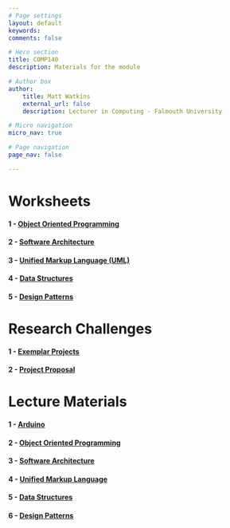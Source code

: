 ```yaml
---
# Page settings
layout: default
keywords:
comments: false

# Hero section
title: COMP140
description: Materials for the module

# Author box
author:
    title: Matt Watkins
    external_url: false
    description: Lecturer in Computing - Falmouth University

# Micro navigation
micro_nav: true

# Page navigation
page_nav: false

---
```


# Worksheets

#### 1 - [Object Oriented Programming](../oop-ws "OOP")
#### 2 - [Software Architecture](../software-architecture-ws "Software Architecture")
#### 3 - [Unified Markup Language (UML)](../uml-ws "UML")
#### 4 - [Data Structures](../data-ws "Data Structures") 
#### 5 - [Design Patterns](../patterns-ws "Design Patterns")  



# Research Challenges

#### 1 - [Exemplar Projects](../exemplar-research "Exemplar Projects")
#### 2 - [Project Proposal](../project-research "Project Proposal")

# Lecture Materials

#### 1 - [Arduino](../arduino-lm "Arduino Lecture Materials")
#### 2 - [Object Oriented Programming](../oop-lm "OOP Lecture Materials")
#### 3 - [Software Architecture](../software-architecture-lm "Software Architecture Lecture Materials")
#### 4 - [Unified Markup Language](../uml-lm "UML Lecture Materials")
#### 5 - [Data Structures](../data-structures-lm "Data Structures Lecture Materials")
#### 6 - [Design Patterns](../design-patterns-lm "Design Patterns Lecture Materials")
    
